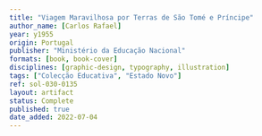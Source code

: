 ```yaml
---
title: "Viagem Maravilhosa por Terras de São Tomé e Príncipe"
author_name: [Carlos Rafael]
year: y1955
origin: Portugal
publisher: "Ministério da Educação Nacional"
formats: [book, book-cover]
disciplines: [graphic-design, typography, illustration]
tags: ["Colecção Educativa", "Estado Novo"]
ref: sol-030-0135
layout: artifact
status: Complete
published: true
date_added: 2022-07-04
---
```

